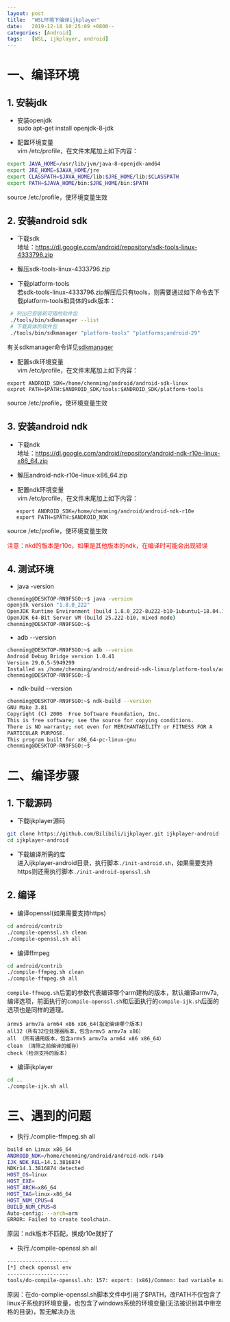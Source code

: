 ```yaml
---
layout: post
title:  "WSL环境下编译ijkplayer"
date:   2019-12-18 10:25:09 +0800--
categories: [Android]
tags:   [WSL, ijkplayer, android]
---
```


# 一、编译环境
## 1. 安装jdk
- 安装openjdk  
sudo apt-get install openjdk-8-jdk

- 配置环境变量  
vim /etc/profile，在文件末尾加上如下内容：
```bash
export JAVA_HOME=/usr/lib/jvm/java-8-openjdk-amd64
export JRE_HOME=$JAVA_HOME/jre
export CLASSPATH=$JAVA_HOME/lib:$JRE_HOME/lib:$CLASSPATH
export PATH=$JAVA_HOME/bin:$JRE_HOME/bin:$PATH
```
source /etc/profile，使环境变量生效

## 2. 安装android sdk
- 下载sdk  
地址：https://dl.google.com/android/repository/sdk-tools-linux-4333796.zip

- 解压sdk-tools-linux-4333796.zip

- 下载platform-tools  
若sdk-tools-linux-4333796.zip解压后只有tools，则需要通过如下命令去下载platform-tools和具体的sdk版本：  
```bash
 # 列出已安装和可用的软件包
 ./tools/bin/sdkmanager --list
 # 下载具体的软件包
 ./tools/bin/sdkmanager "platform-tools" "platforms;android-29" 
```
有关sdkmanager命令详见[sdkmanager](https://developer.android.com/studio/command-line/sdkmanager "title")

- 配置sdk环境变量  
vim /etc/profile，在文件末尾加上如下内容：
```text
export ANDROID_SDK=/home/chenming/android/android-sdk-linux
exprot PATH=$PATH:$ANDROID_SDK/tools:$ANDROID_SDK/platform-tools
```
source /etc/profile，使环境变量生效

## 3. 安装android ndk
- 下载ndk  
地址：https://dl.google.com/android/repository/android-ndk-r10e-linux-x86_64.zip

- 解压android-ndk-r10e-linux-x86_64.zip

- 配置ndk环境变量  
vim /etc/profile，在文件末尾加上如下内容：
```text
   export ANDROID_SDK=/home/chenming/android/android-ndk-r10e
   export PATH=$PATH:$ANDROID_NDK
```
source /etc/profile，使环境变量生效

<font color=red>注意：nkd的版本是r10e，如果是其他版本的ndk，在编译时可能会出现错误</font>  


## 4. 测试环境
- java -version  
```bash
chenming@DESKTOP-RN9FSGO:~$ java -version
openjdk version "1.8.0_222"
OpenJDK Runtime Environment (build 1.8.0_222-8u222-b10-1ubuntu1~18.04.1-b10)
OpenJDK 64-Bit Server VM (build 25.222-b10, mixed mode)
chenming@DESKTOP-RN9FSGO:~$
```
- adb --version  
```bash
chenming@DESKTOP-RN9FSGO:~$ adb --version
Android Debug Bridge version 1.0.41
Version 29.0.5-5949299
Installed as /home/chenming/android/android-sdk-linux/platform-tools/adb
chenming@DESKTOP-RN9FSGO:~$ 
```
- ndk-build --version  
```bash
chenming@DESKTOP-RN9FSGO:~$ ndk-build --version
GNU Make 3.81
Copyright (C) 2006  Free Software Foundation, Inc.
This is free software; see the source for copying conditions.
There is NO warranty; not even for MERCHANTABILITY or FITNESS FOR A
PARTICULAR PURPOSE.
This program built for x86_64-pc-linux-gnu
chenming@DESKTOP-RN9FSGO:~$     
```

# 二、编译步骤
## 1. 下载源码
- 下载ijkplayer源码  
```bash
git clone https://github.com/Bilibili/ijkplayer.git ijkplayer-android  
cd ijkplayer-android
```

- 下载编译所需的库  
进入ijkplayer-android目录，执行脚本`./init-android.sh`，如果需要支持https则还需执行脚本`./init-android-openssl.sh`

## 2. 编译
- 编译openssl(如果需要支持https)  
```bash
cd android/contrib
./compile-openssl.sh clean
./compile-openssl.sh all
```

- 编译ffmpeg  
```bash
cd android/contrib
./compile-ffmpeg.sh clean
./compile-ffmpeg.sh all
```
`compile-ffmepg.sh`后面的参数代表编译哪个arm建构的版本，默认编译armv7a,编译选项，前面执行的`compile-openssl.sh`和后面执行的`compile-ijk.sh`后面的选项也是同样的道理。
```text
armv5 armv7a arm64 x86 x86_64(指定编译哪个版本)
all32（所有32位处理器版本，包含armv5 armv7a x86）
all （所有通用版本，包含armv5 armv7a arm64 x86 x86_64）
clean （清除之前编译的缓存）
check (检测支持的版本)
```

- 编译ijkplayer
```bash
cd ..
./compile-ijk.sh all
```

# 三、遇到的问题  
- 执行./complie-ffmpeg.sh all  
```bash
build on Linux x86_64
ANDROID_NDK=/home/chenming/android/android-ndk-r14b
IJK_NDK_REL=14.1.3816874
NDKr14.1.3816874 detected
HOST_OS=linux
HOST_EXE=
HOST_ARCH=x86_64
HOST_TAG=linux-x86_64
HOST_NUM_CPUS=4
BUILD_NUM_CPUS=8
Auto-config: --arch=arm
ERROR: Failed to create toolchain.
```
原因：ndk版本不匹配，换成r10e就好了

- 执行./compile-openssl.sh all  
```bash
--------------------
[*] check openssl env
--------------------
tools/do-compile-openssl.sh: 157: export: (x86)/Common: bad variable name
```
原因：在do-complie-openssl.sh脚本文件中引用了$PATH，改PATH不仅包含了linux子系统的环境变量，也包含了windows系统的环境变量(无法被识别其中带空格的目录)，暂无解决办法
